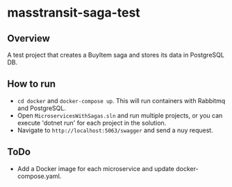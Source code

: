 # masstransit-saga-test
## Overview
A test project that creates a BuyItem saga and stores its data in PostgreSQL DB.
## How to run
- `cd docker` and `docker-compose up`. This will run containers with Rabbitmq and PostgreSQL.
- Open `MicroservicesWithSagas.sln` and run multiple projects, or you can execute 'dotnet run' for each project in the solution.
- Navigate to `http://localhost:5063/swagger` and send a nuy request.
## ToDo
- Add a Docker image for each microservice and update docker-compose.yaml.